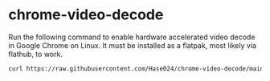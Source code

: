 # chrome-video-decode

Run the following command to enable hardware accelerated video decode in Google Chrome on Linux.
It must be installed as a flatpak, most likely via flathub, to work.

```bash
curl https://raw.githubusercontent.com/Hase024/chrome-video-decode/main/enable.sh | bash
```
